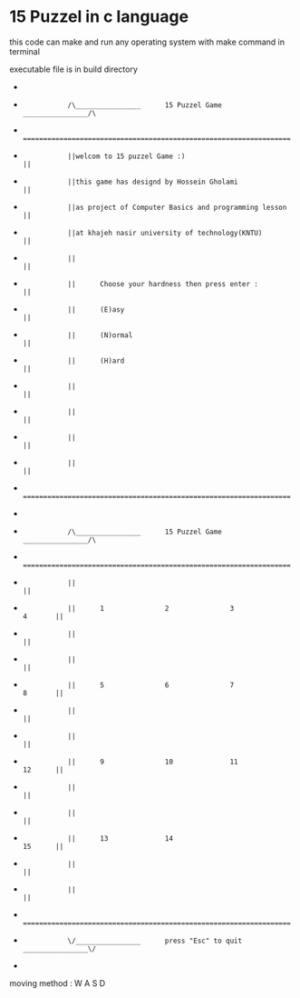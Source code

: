 # 15 Puzzel in c language

this code can make and run any operating system with make command in terminal


executable file is in build directory 
 

-
-                /\________________      15 Puzzel Game          ________________/\
-                ==================================================================
-                ||welcom to 15 puzzel Game :)                                   ||
-                ||this game has designd by Hossein Gholami                      ||
-                ||as project of Computer Basics and programming lesson          ||
-                ||at khajeh nasir university of technology(KNTU)                ||
-                ||                                                              ||
-                ||      Choose your hardness then press enter :                 ||
-                ||      (E)asy                                                  ||
-                ||      (N)ormal                                                ||
-                ||      (H)ard                                                  ||
-                ||                                                              ||
-                ||                                                              ||
-                ||                                                              ||
-                ||                                                              ||
-                ==================================================================


-
-                /\________________      15 Puzzel Game          ________________/\
-                ==================================================================
-                ||                                                              ||
-                ||      1               2               3               4       ||
-                ||                                                              ||
-                ||                                                              ||
-                ||      5               6               7               8       ||
-                ||                                                              ||
-                ||                                                              ||
-                ||      9               10              11              12      ||
-                ||                                                              ||
-                ||                                                              ||
-                ||      13              14                              15      ||
-                ||                                                              ||
-                ||                                                              ||
-                ==================================================================
-                \/________________      press "Esc" to quit     ________________\/
-
moving method :	
 W	A	S	D 